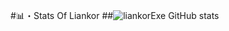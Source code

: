 #📊・Stats Of Liankor
    ##![liankorExe GitHub stats](https://github-readme-stats.vercel.app/api?username=liankorExe&show_icons=true&theme=radical)

